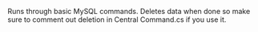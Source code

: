Runs through basic MySQL commands. Deletes data when done so make sure to comment out deletion in Central Command.cs if you use it.
